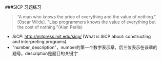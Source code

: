 ###SICP 习题练习
> "A man who knows the price of everything and the value of nothing."(Oscar Wilde).
> "Lisp programmers knows the value of everything but the cost of nothing."(Alan Perlis)

* *SICP*: http://mitpress.mit.edu/sicp/ (What is SICP about: constructing and interpreting programs)
* "number_description"，number的第一个数字表示章，后三位表示在该章的题号，description是题目的关键字
